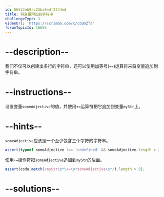 ```yaml
---
id: 56533eb9ac21ba0edf2244ed
title: 将变量附加到字符串
challengeType: 1
videoUrl: 'https://scrimba.com/c/cbQmZfa'
forumTopicId: 16656
---
```


# --description--

我们不仅可以创建出多行的字符串，还可以使用加等号(`+=`)运算符来将变量追加到字符串。

# --instructions--

设置变量`someAdjective`的值，并使用`+=`运算符把它追加到变量`myStr`上。

# --hints--

`someAdjective`应该是一个至少包含三个字符的字符串。

```js
assert(typeof someAdjective !== 'undefined' && someAdjective.length > 2);
```

使用`+=`操作符把`someAdjective`追加到`myStr`的后面。

```js
assert(code.match(/myStr\s*\+=\s*someAdjective\s*/).length > 0);
```

# --solutions--

